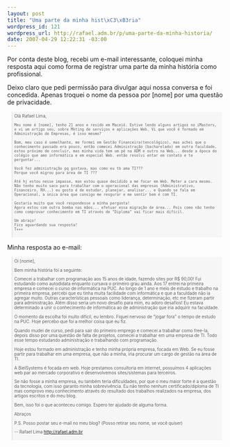 ```yaml
--- 
layout: post
title: "Uma parte da minha hist\xC3\xB3ria"
wordpress_id: 121
wordpress_url: http://rafael.adm.br/p/uma-parte-da-minha-historia/
date: 2007-04-29 12:22:31 -03:00
---
```

Por conta deste blog, recebi um e-mail interessante, coloquei minha resposta aqui como forma de registrar uma parte da minha história como profissional.

Deixo claro que pedi permissão para divulgar aqui nossa conversa e foi concedida. Apenas troquei o nome da pessoa por [nome] por uma questão de privacidade.

<blockquote style="background: #f6f6f6; padding: 4px; margin: 10px; font-size: 0.7em">
    Olá Rafael Lima,
     
    Meu nome é [nome], tenho 21 anos e resido em Maceió. Estive lendo alguns artigos no iMasters, e vi um artigo seu, sobre Mkting de serviços e aplicações Web. Vi que você é formado em Administração de Empresas, é isso mesmo?
     
    Bom, meu caso é semelhante, me formei em Gestão Financeira(tencológico), mas achei que o conhecimento passado era pouco, então comecei Administração (bacharelado) em outra faculdade, estou próximo de concluir, mas minha vida tem um pé na ADM e outro na Web... desde a época do colégio que amo informática e em especial Web. então resolvi entar em contato e te perguntar...
     
    Você fez administração pq gostava, mas como eu tb ama TI???
    Porque você migrou para área de TI ???
     
    Até hj estou nesse impasse, mas estou quase decidido a me focar em Web. Meter a cara mesmo.
    Não tenho muito saco para trabalhar com o operacional das empresas (Administrativo, Financeiro, RH...) eu gosto é de estudar, planejar, analisar... e Quando se fala em Operacional, a única área que consigo me resgurar e me sentir bem é com TI.
     
    Gostaria muito que você respondesse a minha pergunta!
    Agora estou com outra bomba nas mãos... efetuar essa migração de área... Pois como não tenho como comprovar conhecimento em TI através de "Diploma" vai ficar mais difícil.
     
    Um abraço!
    Fico aguardando sua resposta!
    T+++
</blockquote>

Minha resposta ao e-mail:

<blockquote style="background: #f6f6f6; padding: 4px; margin: 10px; font-size: 0.7em">
Oi [nome],

Bem minha história foi a seguinte:

Comecei a trabalhar com programação aos 15 anos de idade, fazendo sites por R$ 90,00! Fui estudando como autodidata enquanto cursava o primeiro grau ainda. Aos 17 entrei na primeira empresa e comecei o curso de informática na PUC. Ao longo de 1 ano e meio de estudo e trabalho na primeira empresa, percebi que eu tinha muita facilidade com informática e que a faculdade não ia agregar muito. Outras características pessoais como liderança, determinação, etc me fizeram partir para administração. Além disso seria um novo desafio para mim, eu adoro desafios! Eu estava determinado a unir o conhecimento de informática ao de administração que iria adquirir na faculdade.

O momento da escolha foi muito difícil, eu lembro. Fiquei nervoso de "jogar fora" o tempo de estudo na PUC. Hoje percebo que foi a melhor coisa que eu fiz.

Quando mudei de curso, pedi para sair do primeiro emprego e comecei a trabalhar como free-la, depois disso por uma questão de falta de projetos, comecei a trabalhar em uma empresa de TI. Todo esse tempo estudando administração e trabalhando com programação.

Hoje estou formado em administração e tenho minha própria empresa, focada em Web. Se eu fosse partir para trabalhar em uma empresa, que não a minha, iria procurar um cargo de gestão na área de TI.

A BielSystems é focada em web. Hoje prestamos consultoria em internet, possuímos 4 aplicações web par ao mercado corporativo e desenvolvemos sites/sistemas para terceiros.

Se não fosse a minha empresa, eu também teria dificuldades, por que o meu maior forte é a questão da tecnologia, com isso garanto minha sobrevivência. Eu não tenho nenhum certificado/diploma de TI mas comprovo meu conhecimento através do resultado dos trabalhos realizados na empresa, dos artigos escritos e do meu blog.

Bem, isso foi o que aconteceu comigo. Espero ter ajudado de alguma forma.

Abraços

P.S. Posso postar seu e-mail no meu blog? (Posso retirar seu nome, se você quiser)

-- 
Rafael Lima
http://rafael.adm.br
</blockquote>
